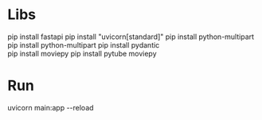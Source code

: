 # Libs

pip install fastapi
pip install "uvicorn[standard]"
pip install python-multipart
pip install python-multipart
pip install pydantic        
pip install moviepy
pip install pytube moviepy


# Run

uvicorn main:app --reload